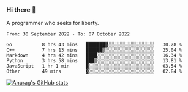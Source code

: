 ### Hi there 👋

<!--
**shejialuo/shejialuo** is a ✨ _special_ ✨ repository because its `README.md` (this file) appears on your GitHub profile.

Here are some ideas to get you started:

- 🔭 I’m currently working on ...
- 🌱 I’m currently learning ...
- 👯 I’m looking to collaborate on ...
- 🤔 I’m looking for help with ...
- 💬 Ask me about ...
- 📫 How to reach me: ...
- 😄 Pronouns: ...
- ⚡ Fun fact: ...
-->

A programmer who seeks for liberty.

<!--START_SECTION:waka-->

```text
From: 30 September 2022 - To: 07 October 2022

Go           8 hrs 43 mins   ███████▓░░░░░░░░░░░░░░░░░   30.28 %
C++          7 hrs 13 mins   ██████▒░░░░░░░░░░░░░░░░░░   25.04 %
Markdown     4 hrs 42 mins   ████░░░░░░░░░░░░░░░░░░░░░   16.34 %
Python       3 hrs 58 mins   ███▒░░░░░░░░░░░░░░░░░░░░░   13.81 %
JavaScript   1 hr 1 min      █░░░░░░░░░░░░░░░░░░░░░░░░   03.54 %
Other        49 mins         ▓░░░░░░░░░░░░░░░░░░░░░░░░   02.84 %
```

<!--END_SECTION:waka-->

[![Anurag's GitHub stats](https://github-readme-stats.vercel.app/api?username=shejialuo&show_icons=true&theme=dracula)](https://github.com/anuraghazra/github-readme-stats)
